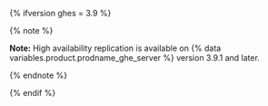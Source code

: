 {% ifversion ghes = 3.9 %}

{% note %}

**Note:** High availability replication is available on {% data variables.product.prodname_ghe_server %} version 3.9.1 and later. 

{% endnote %}

{% endif %}